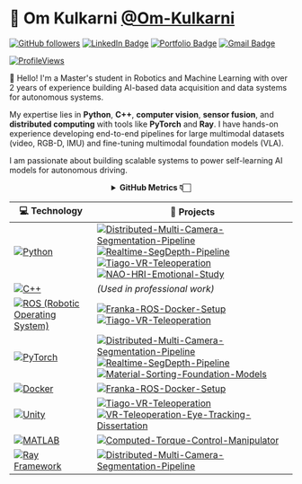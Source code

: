 # 🤖 Om Kulkarni [@Om-Kulkarni](https://github.com/Om-Kulkarni)

[![GitHub followers](https://img.shields.io/github/followers/Om-Kulkarni?label=Follow&style=social)](https://github.com/Om-Kulkarni/?tab=follow)
[![LinkedIn Badge](https://img.shields.io/badge/-LinkedIn-blue?style=social&logo=Linkedin&logoColor=blue&link=https://www.linkedin.com/in/om-kulkarni/)](https://www.linkedin.com/in/om-kulkarni/)
[![Portfolio Badge](https://img.shields.io/badge/-Portfolio-black?style=flat&logo=github&link=https://om-kulkarni.github.io)](https://om-kulkarni.github.io)
[![Gmail Badge](https://img.shields.io/badge/-kulkarniom066@gmail.com-c14438?style=social&logo=Gmail&logoColor=red&link=mailto:kulkarniom066@gmail.com)](mailto:kulkarniom066@gmail.com)

[![ProfileViews](https://komarev.com/ghpvc/?username=Om-Kulkarni&color=red&style=flat)](https://komarev.com/ghpvc/?username=Om-Kulkarni)

:wave: Hello! I'm a Master's student in Robotics and Machine Learning with over 2 years of experience building AI-based data acquisition and data systems for autonomous systems.

My expertise lies in **Python**, **C++**, **computer vision**, **sensor fusion**, and **distributed computing** with tools like **PyTorch** and **Ray**. I have hands-on experience developing end-to-end pipelines for large multimodal datasets (video, RGB-D, IMU) and fine-tuning multimodal foundation models (VLA).

I am passionate about building scalable systems to power self-learning AI models for autonomous driving.

<div align="center">
    <details>
        <summary><b>GitHub Metrics 👇🏻</b></summary>
    <br>
        
<img src="https://metrics.lecoq.io/Om-Kulkarni?template=classic&isocalendar=1&followup=1&achievements=1&isocalendar.duration=half-year&followup.sections=repositories&followup.indepth=false&achievements.threshold=C&achievements.secrets=true&achievements.display=detailed&achievements.limit=0&config.timezone=Europe%2FLondon">
    </details>
</div>

| 💻 **Technology** | 🚀 **Projects** |
| - | - |
| [![Python](https://img.shields.io/static/v1?label=&message=Python&color=3776AB&logo=Python&logoColor=FFFFFF)](https://www.python.org/) | [![Distributed-Multi-Camera-Segmentation-Pipeline](https://img.shields.io/static/v1?label=&message=Distributed-Multi-Camera-Segmentation-Pipeline&color=000605&logo=github&logoColor=FFFFFF&labelColor=000605)](https://github.com/Om-Kulkarni/Distributed-Multi-Camera-Segmentation-Pipeline) [![Realtime-SegDepth-Pipeline](https://img.shields.io/static/v1?label=&message=Realtime-SegDepth-Pipeline&color=000605&logo=github&logoColor=FFFFFF&labelColor=000605)](https://github.com/Om-Kulkarni/Realtime-SegDepth-Pipeline) [![Tiago-VR-Teleoperation](https://img.shields.io/static/v1?label=&message=Tiago-VR-Teleoperation&color=000605&logo=github&logoColor=FFFFFF&labelColor=000605)](https://github.com/Om-Kulkarni/Tiago-VR-Teleoperation) [![NAO-HRI-Emotional-Study](https://img.shields.io/static/v1?label=&message=NAO-HRI-Emotional-Study&color=000605&logo=github&logoColor=FFFFFF&labelColor=000605)](https://github.com/Om-Kulkarni/NAO-HRI-Emotional-Study) |
| [![C++](https://img.shields.io/static/v1?label=&message=C++&color=00599C&logo=C%2B%2B&logoColor=FFFFFF)](https://isocpp.org/) | _(Used in professional work)_ |
| [![ROS (Robotic Operating System)](https://img.shields.io/static/v1?label=&message=ROS%20(Robotic%20Operating%20System)&color=22314E&logo=ROS&logoColor=FFFFFF)](https://www.ros.org/) | [![Franka-ROS-Docker-Setup](https://img.shields.io/static/v1?label=&message=Franka-ROS-Docker-Setup&color=000605&logo=github&logoColor=FFFFFF&labelColor=000605)](https://github.com/Om-Kulkarni/Franka-ROS-Docker-Setup) [![Tiago-VR-Teleoperation](https://img.shields.io/static/v1?label=&message=Tiago-VR-Teleoperation&color=000605&logo=github&logoColor=FFFFFF&labelColor=000605)](https://github.com/Om-Kulkarni/Tiago-VR-Teleoperation) |
| [![PyTorch](https://img.shields.io/static/v1?label=&message=PyTorch&color=EE4C2C&logo=PyTorch&logoColor=FFFFFF)](https://pytorch.org/) | [![Distributed-Multi-Camera-Segmentation-Pipeline](https://img.shields.io/static/v1?label=&message=Distributed-Multi-Camera-Segmentation-Pipeline&color=000605&logo=github&logoColor=FFFFFF&labelColor=000605)](https://github.com/Om-Kulkarni/Distributed-Multi-Camera-Segmentation-Pipeline) [![Realtime-SegDepth-Pipeline](https://img.shields.io/static/v1?label=&message=Realtime-SegDepth-Pipeline&color=000605&logo=github&logoColor=FFFFFF&labelColor=000605)](https://github.com/Om-Kulkarni/Realtime-SegDepth-Pipeline) [![Material-Sorting-Foundation-Models](https://img.shields.io/static/v1?label=&message=Material-Sorting-Foundation-Models&color=000605&logo=github&logoColor=FFFFFF&labelColor=000605)](https://github.com/Om-Kulkarni/Material-Sorting-Foundation-Models) |
| [![Docker](https://img.shields.io/static/v1?label=&message=Docker&color=2496ED&logo=Docker&logoColor=FFFFFF)](https://www.docker.com/) | [![Franka-ROS-Docker-Setup](https://img.shields.io/static/v1?label=&message=Franka-ROS-Docker-Setup&color=000605&logo=github&logoColor=FFFFFF&labelColor=000605)](https://github.com/Om-Kulkarni/Franka-ROS-Docker-Setup) |
| [![Unity](https://img.shields.io/static/v1?label=&message=Unity&color=000000&logo=Unity&logoColor=FFFFFF)](https://unity.com/) | [![Tiago-VR-Teleoperation](https://img.shields.io/static/v1?label=&message=Tiago-VR-Teleoperation&color=000605&logo=github&logoColor=FFFFFF&labelColor=000605)](https://github.com/Om-Kulkarni/Tiago-VR-Teleoperation) [![VR-Teleoperation-Eye-Tracking-Dissertation](https://img.shields.io/static/v1?label=&message=VR-Teleoperation-Eye-Tracking-Dissertation&color=000605&logo=github&logoColor=FFFFFF&labelColor=000605)](https://github.com/Om-Kulkarni/VR-Teleoperation-Eye-Tracking-Dissertation) |
| [![MATLAB](https://img.shields.io/static/v1?label=&message=MATLAB&color=0076A8&logo=MATLAB&logoColor=FFFFFF)](https://www.mathworks.com/products/matlab.html) | [![Computed-Torque-Control-Manipulator](https://img.shields.io/static/v1?label=&message=Computed-Torque-Control-Manipulator&color=000605&logo=github&logoColor=FFFFFF&labelColor=000605)](https://github.com/Om-Kulkarni/Computed-Torque-Control-Manipulator) |
| [![Ray Framework](https://img.shields.io/static/v1?label=&message=Ray%20Framework&color=0070E0&logo=Ray&logoColor=FFFFFF)](https://www.ray.io/) | [![Distributed-Multi-Camera-Segmentation-Pipeline](https://img.shields.io/static/v1?label=&message=Distributed-Multi-Camera-Segmentation-Pipeline&color=000605&logo=github&logoColor=FFFFFF&labelColor=000605)](https://github.com/Om-Kulkarni/Distributed-Multi-Camera-Segmentation-Pipeline) |


